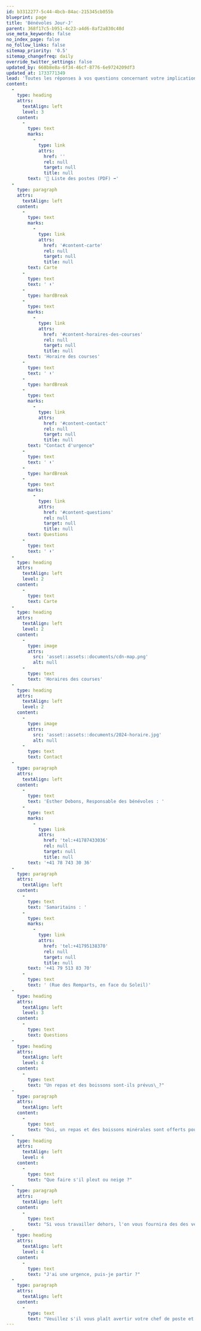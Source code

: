 ```yaml
---
id: b3312277-5c44-4bcb-84ac-215345cb055b
blueprint: page
title: 'Bénévoles Jour-J'
parent: 368f17c5-b951-4c23-a4d6-8af2a830c48d
use_meta_keywords: false
no_index_page: false
no_follow_links: false
sitemap_priority: '0.5'
sitemap_changefreq: daily
override_twitter_settings: false
updated_by: 668b8e8a-6f34-46cf-8776-6e9724209df3
updated_at: 1733771349
lead: 'Toutes les réponses à vos questions concernant votre implication dans les équipes de la Course de Noël.'
content:
  -
    type: heading
    attrs:
      textAlign: left
      level: 3
    content:
      -
        type: text
        marks:
          -
            type: link
            attrs:
              href: ''
              rel: null
              target: null
              title: null
        text: '🎒 Liste des postes (PDF) ➡️'
  -
    type: paragraph
    attrs:
      textAlign: left
    content:
      -
        type: text
        marks:
          -
            type: link
            attrs:
              href: '#content-carte'
              rel: null
              target: null
              title: null
        text: Carte
      -
        type: text
        text: ' ⬇️'
      -
        type: hardBreak
      -
        type: text
        marks:
          -
            type: link
            attrs:
              href: '#content-horaires-des-courses'
              rel: null
              target: null
              title: null
        text: 'Horaire des courses'
      -
        type: text
        text: ' ⬇️'
      -
        type: hardBreak
      -
        type: text
        marks:
          -
            type: link
            attrs:
              href: '#content-contact'
              rel: null
              target: null
              title: null
        text: "Contact d'urgence"
      -
        type: text
        text: ' ⬇️'
      -
        type: hardBreak
      -
        type: text
        marks:
          -
            type: link
            attrs:
              href: '#content-questions'
              rel: null
              target: null
              title: null
        text: Questions
      -
        type: text
        text: ' ⬇️'
  -
    type: heading
    attrs:
      textAlign: left
      level: 2
    content:
      -
        type: text
        text: Carte
  -
    type: heading
    attrs:
      textAlign: left
      level: 2
    content:
      -
        type: image
        attrs:
          src: 'asset::assets::documents/cdn-map.png'
          alt: null
      -
        type: text
        text: 'Horaires des courses'
  -
    type: heading
    attrs:
      textAlign: left
      level: 2
    content:
      -
        type: image
        attrs:
          src: 'asset::assets::documents/2024-horaire.jpg'
          alt: null
      -
        type: text
        text: Contact
  -
    type: paragraph
    attrs:
      textAlign: left
    content:
      -
        type: text
        text: 'Esther Debons, Responsable des bénévoles : '
      -
        type: text
        marks:
          -
            type: link
            attrs:
              href: 'tel:+41787433036'
              rel: null
              target: null
              title: null
        text: '+41 78 743 30 36'
  -
    type: paragraph
    attrs:
      textAlign: left
    content:
      -
        type: text
        text: 'Samaritains : '
      -
        type: text
        marks:
          -
            type: link
            attrs:
              href: 'tel:+41795138370'
              rel: null
              target: null
              title: null
        text: '+41 79 513 83 70'
      -
        type: text
        text: ' (Rue des Remparts, en face du Soleil)'
  -
    type: heading
    attrs:
      textAlign: left
      level: 3
    content:
      -
        type: text
        text: Questions
  -
    type: heading
    attrs:
      textAlign: left
      level: 4
    content:
      -
        type: text
        text: "Un repas et des boissons sont-ils prévus\_?"
  -
    type: paragraph
    attrs:
      textAlign: left
    content:
      -
        type: text
        text: "Oui, un repas et des boissons minérales sont offerts pour les jours travaillés. Si vous n'avez pas reçu vos bons, veuillez les demander à votre responsable de poste."
  -
    type: heading
    attrs:
      textAlign: left
      level: 4
    content:
      -
        type: text
        text: "Que faire s'il pleut ou neige ?"
  -
    type: paragraph
    attrs:
      textAlign: left
    content:
      -
        type: text
        text: "Si vous travailler dehors, l'on vous fournira des des vestes de pluie pour que vous puissiez rester au sec."
  -
    type: heading
    attrs:
      textAlign: left
      level: 4
    content:
      -
        type: text
        text: "J'ai une urgence, puis-je partir ?"
  -
    type: paragraph
    attrs:
      textAlign: left
    content:
      -
        type: text
        text: "Veuillez s'il vous plaît avertir votre chef de poste et trouver un remplaçant, dans la mesure du possible."
---
```

